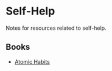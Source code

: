 # Self-Help

Notes for resources related to self-help.

## Books
 * [Atomic Habits](./atomic-habits)

